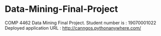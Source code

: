 # Data-Mining-Final-Project
COMP 4462 Data Mining Final Project. Student number is : 19070001022
Deployed application URL : http://canngos.pythonanywhere.com/
